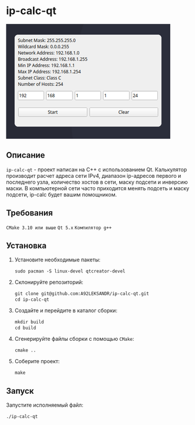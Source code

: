 # ip-calc-qt
![Alt ip-calc](ipcalc.png)
## Описание

`ip-calc-qt` - проект написан на C++ с использованием Qt.
Калькулятор производит расчет адреса сети IPv4, диапазон ip-адресов первого и последнего узла, количество хостов в сети, маску подсети и инверсию маски.
В компьютерной сети часто приходится менять подсеть и маску подсети, ip-calc будет вашим помощником. 

## Требования

`CMake 3.10 или выше`
`Qt 5.x`
`Компилятор g++`

## Установка

1. Установите необходимые пакеты:
    ```
    sudo pacman -S linux-devel qtcreator-devel
    ```

2. Склонируйте репозиторий:
    ```
    git clone git@github.com:A92LEKSANDR/ip-calc-qt.git
    cd ip-calc-qt
    ```

3. Создайте и перейдите в каталог сборки:
    ```
    mkdir build
    cd build
    ```

4. Сгенерируйте файлы сборки с помощью `CMake`:
    ```
    cmake ..
    ```

5. Соберите проект:
    ```
    make
    ```

## Запуск

Запустите исполняемый файл:
```
./ip-calc-qt


